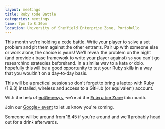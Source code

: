 ```yaml
---
layout: meetings
title: Ruby Code Battle
categories: meetings
time: 7pm to 8.30pm
location: University of Sheffield Enterprise Zone, Portobello
---
```


This month we're holding a code battle. Write your player to solve a set problem and pit them against the other entrants. Pair up with someone else or work alone, the choice is yours! We'll reveal the problem on the night (and provide a base framework to write your player against) so you can't go researching strategies beforehand. In a similar way to a kata or dojo, hopefully this will be a good opportunity to test your Ruby skills in a way that you wouldn't on a day-to-day basis.

This will be a practical session so don't forget to bring a laptop with Ruby (1.9.3) installed, wireless and access to a GitHub (or equivalent) account.

With the help of [epiGenesys](http://www.epigenesys.co.uk), we're at the
[Enterprise Zone](http://enterprise.shef.ac.uk/contact-us) this month.

Join our [Google+ event](https://plus.google.com/u/0/events/cjchvg5ork6qsf1l2pfckvdq9kk) to
let us know you're coming.

Someone will be around from 18.45 if you're around and we'll probably head out for a drink afterwards.
